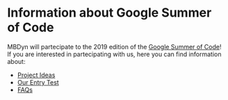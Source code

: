# Information about Google Summer of Code

MBDyn will partecipate to the 2019 edition of the [Google Summer of Code](http://summerofcode.withgoogle.com/)!
If you are interested in partecipating with us, here you can find information about:
  * [Project Ideas](https://gitlab.polimi.it/Pub/mbdyn/blob/master/manual/Project-Ideas.md)
  * [Our Entry Test](https://gitlab.polimi.it/Pub/mbdyn/blob/master/manual/Entry-Test.md)
  * [FAQs](https://gitlab.polimi.it/Pub/mbdyn/blob/master/manual/Frequently-Asked-Questions.md)
